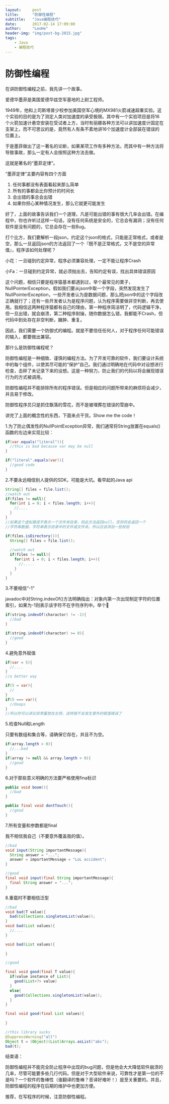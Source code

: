 ```yaml
---
layout:     post
title:      "防御性编程"
subtitle:   "Java编程技巧"
date:       2017-02-14 17:09:00
author:     "LeoHe"
header-img: "img/post-bg-2015.jpg"
tags:
    - Java
    - 编程技巧
---
```




# 防御性编程

在讲防御性编程之前，我先讲一个故事。

爱德华墨菲是美国爱德华兹空军基地的上尉工程师。

1949年，他和上司斯塔普少校参加美国空军心境的MX981火箭减速超重实验。这个实验的目的是为了测定人类对加速度的承受极限。其中有一个实验项目是将16个火箭加速计悬空安装在受试者上方，当时有丽娜各种方法可以讲加速度计固定在支架上，而不可思议的是，竟然有人有条不紊地讲16个加速度计全部装在错误的位置上。

于是墨菲做出了这一著名的论断，如果某项工作有多种方法，而其中有一种方法将导致事故，那么一定有人会按照这种方法去做。

这就是著名的“墨菲定律”。

“墨菲定律”主要内容有四个方面

1. 任何事都没有表面看起来那么简单
2. 所有的事都会比你预计的时间长
3. 会出错的事总会出错
4. 如果你担心某种情况发生，那么它就更可能发生



好了，上面的故事告诉我们一个道理，凡是可能出错的事有很大几率会出错。在编程中，你也许听过这样一句话，没有任何系统是安全的，它总会有漏洞；没有任何软件是没有问题的，它总会存在一些Bug。

打个比方，我们要解析一段json，约定这个json的格式，只能是正常格式，或者是空，那么一旦返回json的方法返回了一个『既不是正常格式，又不是空的异常值』，程序该如何处理呢？

小花：一旦碰到约定异常，程序必须兼容处理，一定不能让程序Crash

小Fa：一旦碰到约定异常，就必须抛出去，告知约定有误，找出具体错误原因

这个问题，相信只要是程序猿基本都遇到过，举个最常见的栗子，NullPointerException，假如我们要从json中取一个字段，突然发现发生了NullPointerException，一些开发者认为是数据问题，那么把json中的这个字段改正确就行了；还有一些开发者认为是程序问题，认为程序需要做非空判断，再去使用。我相信这两种程序猿都有自己的理由，第一种程序简洁明了，代码逻辑干净，但一旦出错，就会崩溃，第二种程序耐操，随你数据怎么错，我都能不Crash，但代码中到处存在非空判断，臃肿、重复。

因此，我们需要一个防御式的编程。就是不要信任任何人，对于程序任何可能错误的输入，都要做出兼容。

那什么是防御性编程呢？



防御性编程是一种细致、谨慎的编程方法。为了开发可靠的软件，我们要设计系统中的每个组件，以使其尽可能的“保护”自己。我们通过明确地在代码中对设想进行检查，击碎了未记录下来的设想。这是一种努力，防止我们的代码以将会展现错误行为的方式被调用。

防御性编程并不能排除所有的程序错误。但是相应的问题所带来的麻烦将会减少，并且易于修改。
<p color="red">防御性程序员只是抓住飘落的雪花，而不是被埋葬在错误的雪崩中。</p>



讲完了上面的概念性的东西，下面来点干货。Show me the code！

1.为了防止偶发性的NullPointException异常，我们通常将String放置在equals()函数的左边来实现比较：

```java
if(var.equals("literal")){
  //this is bad because var may be null
}

if("literal".equals(var)){
  //good code
}
```

2.不要永远相信别人提供的SDK，可能是大坑。看早起的Java api

```java
String[] files = file.list();
//watch out
if(files != null){
  for(int i = 0; i < files.length; i++){
    //....
  }
}
//如果这个虚拟路径不表示一个文件夹目录，则此方法返回null。否则将会返回一个
//字符串数据，字符串表示目录中的文件或文件夹。所以应该添加一些校验

if(files.isDirectory()){
  String[] files = file.list();
  
  //watch out
  if(files != null){
    for(int i = 0; i < files.length; i++){
      //.....
    }
  }
}
```

3.不要相信“-1”

javadoc中对String.indexOf()方法明确指出：对象内第一次出现制定字符的位置索引，如果为-1则表示该字符不在字符序列中。举个🌰

```java
if(string.indexOf(charactor) != -1){
  //bad 
}

if(string.indexOf(charactor) >= 0){
  //good
}
```

4.避免意外赋值

```java
if(var = 5){
  //....
}
//a better way

if(5 = var){
  //
}
if(5 === var){
  //Ooops
}
//所以你可以讲比较常量放在左侧，这样就不会发生意外的赋值错误了
```

5.检查Null和Length

只要有数组和集合等，请确保它存在，并且不为空。

```java
if(array.length > 0){
  //...bad
}
if(array != null && array.length > 0){
  //good
}
```

6.对于那些意义明确的方法要严格使用fina标识

```java
public void boom(){
  //bad
}

public final void dontTouch(){
  //good
}
```



7.所有变量和参数都是final

我不相信我自己（不要意外覆盖我的值）。

```java
//bad
void input(String importantMessage){
  String answer = "...";
  answer = importantMessage = "LoL accident";
}

//good
final void input(final String importantMessage){
  final String answer = "...";
}
```



8.重载时不要相信泛型

```java
//bad
void bad(T value){
  bad(Collections.singletonList(value));
}
void bad(List values){
  //....
}

void bad(List values){
  
}

//good 

final void good(final T value){
  if(value instance of List){
    good(List<?> value)
  }
  else{
    good(Collections.singletonList(value));
  }
}

final void good(final List values){
  
}

//this library sucks
@SuppressWarning("all")
Object t = (Object)(List)Arrays.asList("abc");
bad(t);
```





结束语：

防御性编程并不能完全防止程序中出现的bug问题，但是他会大大降低软件崩溃的几率，尽管可能要多些几行代码，但是对于大型软件来说，可靠性才是第一位的不是吗？一个软件的鲁棒性（谁翻译的鲁棒？音译好难听！）是至关重要的。并且，防御性编程的程序在后期的维护中也更加方便。

推荐，在写程序的时候，注意防御性编程。
